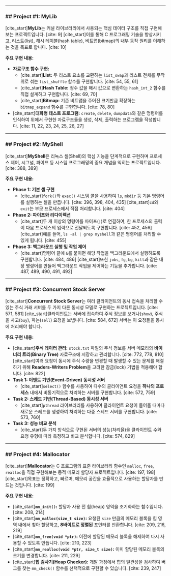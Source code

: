 

---

### ## Project #1: MyLib

[cite_start]**MyLib**는 커널 라이브러리에서 사용되는 핵심 데이터 구조를 직접 구현해보는 프로젝트입니다. [cite: 9] [cite_start]이를 통해 C 프로그래밍 기술을 향상시키고, 리스트(list), 해시 테이블(hash table), 비트맵(bitmap)의 내부 동작 원리를 이해하는 것을 목표로 합니다. [cite: 10]

**주요 구현 내용:**
* **자료구조 함수 구현:**
    * [cite_start]**List:** 두 리스트 요소를 교환하는 `list_swap`과 리스트 전체를 무작위로 섞는 `list_shuffle` 함수를 구현합니다. [cite: 54, 55, 61]
    * [cite_start]**Hash Table:** 정수 값을 해시 값으로 변환하는 `hash_int_2` 함수를 직접 설계하고 구현합니다. [cite: 69, 70]
    * [cite_start]**Bitmap:** 기존 비트맵을 주어진 크기만큼 확장하는 `bitmap_expand` 함수를 구현합니다. [cite: 78, 80]
* [cite_start]**대화형 테스트 프로그램:** `create`, `delete`, `dumpdata`와 같은 명령어를 인식하여 위에서 구현한 자료구조들을 생성, 삭제, 출력하는 프로그램을 작성합니다. [cite: 11, 22, 23, 24, 25, 26, 27]

---

### ## Project #2: MyShell

[cite_start]**MyShell**은 리눅스 셸(Shell)의 핵심 기능을 단계적으로 구현하며 프로세스 제어, 시그널, 파이프 등 시스템 프로그래밍의 중요 개념을 익히는 프로젝트입니다. [cite: 388, 389]

**주요 구현 내용:**
* **Phase 1: 기본 셸 구현**
    * [cite_start]`fork()`와 `exec()` 시스템 콜을 사용하여 `ls`, `mkdir` 등 기본 명령어를 실행하는 셸을 만듭니다. [cite: 396, 398, 404, 435] [cite_start]`cd`와 `exit`는 부모 프로세스에서 직접 처리합니다. [cite: 404]
* **Phase 2: 파이프와 리다이렉션**
    * [cite_start]두 개 이상의 명령어를 파이프(`|`)로 연결하여, 한 프로세스의 출력이 다음 프로세스의 입력으로 전달되도록 구현합니다. [cite: 452, 456] [cite_start]예를 들어, `ls -al | grep myshell`과 같은 명령어를 처리할 수 있게 됩니다. [cite: 455]
* **Phase 3: 백그라운드 실행 및 작업 제어**
    * [cite_start]명령어 끝에 `&`를 붙이면 해당 작업을 백그라운드에서 실행하도록 구현합니다. [cite: 484, 486] [cite_start]또한 `jobs`, `fg`, `bg`, `kill`과 같은 내장 명령어를 만들어 백그라운드 작업을 제어하는 기능을 추가합니다. [cite: 487, 489, 490, 491, 492]

---

### ## Project #3: Concurrent Stock Server

[cite_start]**Concurrent Stock Server**는 여러 클라이언트의 동시 접속을 처리할 수 있는 주식 거래 서버를 두 가지 다른 동시성 모델로 구현하는 프로젝트입니다. [cite: 571, 581] [cite_start]클라이언트는 서버에 접속하여 주식 정보를 보거나(`show`), 주식을 사고(`buy`), 파는(`sell`) 요청을 보냅니다. [cite: 584, 672] 서버는 이 요청들을 동시에 처리해야 합니다.

**주요 구현 내용:**
* [cite_start]**주식 데이터 관리:** `stock.txt` 파일의 주식 정보를 서버 메모리의 **바이너리 트리(Binary Tree)** 자료구조에 저장하고 관리합니다. [cite: 772, 778, 810] [cite_start]여러 요청이 동시에 주식 수량을 변경할 때 발생할 수 있는 문제를 해결하기 위해 **Readers-Writers Problem**을 고려한 잠금(lock) 기법을 적용해야 합니다. [cite: 822]
* **Task 1: 이벤트 기반(Event-Driven) 동시성 서버**
    * [cite_start]`select()` 함수를 사용하여 다수의 클라이언트 요청을 **하나의 프로세스** 내에서 비동기적으로 처리하는 서버를 구현합니다. [cite: 572, 759]
* **Task 2: 스레드 기반(Thread-Based) 동시성 서버**
    * [cite_start]`pthread` 라이브러리를 사용하여 클라이언트 요청이 들어올 때마다 새로운 스레드를 생성하여 처리하는 다중 스레드 서버를 구현합니다. [cite: 573, 760]
* **Task 3: 성능 비교 분석**
    * [cite_start]두 가지 방식으로 구현된 서버의 성능(처리율)을 클라이언트 수와 요청 유형에 따라 측정하고 비교 분석합니다. [cite: 574, 829]

---

### ## Project #4: Mallocator

[cite_start]**Mallocator**는 C 프로그램의 표준 라이브러리 함수인 `malloc`, `free`, `realloc`을 직접 구현해보는 동적 메모리 할당자 프로젝트입니다. [cite: 197, 198] [cite_start]목표는 정확하고, 빠르며, 메모리 공간을 효율적으로 사용하는 할당자를 만드는 것입니다. [cite: 199]

**주요 구현 내용:**
* [cite_start]**`mm_init()`:** 할당자 사용 전 힙(heap) 영역을 초기화하는 함수입니다. [cite: 208, 214]
* [cite_start]**`mm_malloc(size_t size)`:** 요청된 `size` 만큼의 메모리 블록을 힙 영역 내에서 찾아 할당하고, **8바이트로 정렬된** 포인터를 반환합니다. [cite: 209, 216, 219]
* [cite_start]**`mm_free(void *ptr)`:** 이전에 할당된 메모리 블록을 해제하여 다시 사용할 수 있도록 만듭니다. [cite: 210, 223]
* [cite_start]**`mm_realloc(void *ptr, size_t size)`:** 이미 할당된 메모리 블록의 크기를 변경합니다. [cite: 211, 229]
* [cite_start]**힙 검사기(Heap Checker):** 개발 과정에서 힙의 일관성을 검사하여 버그를 찾는 `mm_check()` 함수를 선택적으로 구현할 수 있습니다. [cite: 239, 247]

